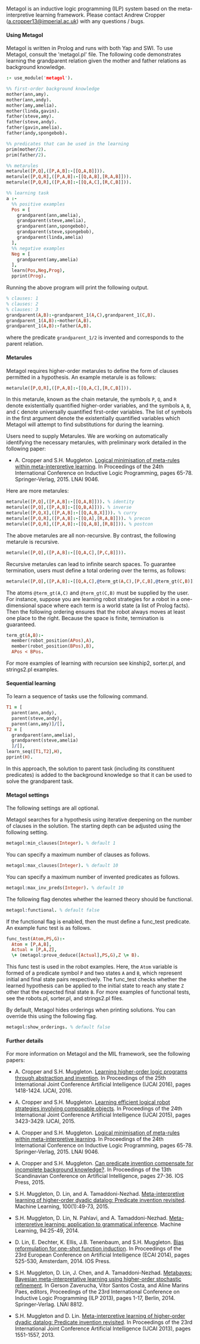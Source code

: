 Metagol is an inductive logic programming (ILP) system based on the meta-interpretive learning framework. Please contact Andrew Cropper (a.cropper13@imperial.ac.uk) with any questions / bugs.

#### Using Metagol

Metagol is written in Prolog and runs with both Yap and SWI. To use Metagol, consult the 'metagol.pl' file. The following code demonstrates learning the grandparent relation given the mother and father relations as background knowledge.

```prolog
:- use_module('metagol').

%% first-order background knowledge
mother(ann,amy).
mother(ann,andy).
mother(amy,amelia).
mother(linda,gavin).
father(steve,amy).
father(steve,andy).
father(gavin,amelia).
father(andy,spongebob).

%% predicates that can be used in the learning
prim(mother/2).
prim(father/2).

%% metarules
metarule([P,Q],([P,A,B]:-[[Q,A,B]])).
metarule([P,Q,R],([P,A,B]:-[[Q,A,B],[R,A,B]])).
metarule([P,Q,R],([P,A,B]:-[[Q,A,C],[R,C,B]])).

%% learning task
a :-
  %% positive examples
  Pos = [
    grandparent(ann,amelia),
    grandparent(steve,amelia),
    grandparent(ann,spongebob),
    grandparent(steve,spongebob),
    grandparent(linda,amelia)
  ],
  %% negative examples
  Neg = [
    grandparent(amy,amelia)
  ],
  learn(Pos,Neg,Prog),
  pprint(Prog).

```
Running the above program will print the following output.

```prolog
% clauses: 1
% clauses: 2
% clauses: 3
grandparent(A,B):-grandparent_1(A,C),grandparent_1(C,B).
grandparent_1(A,B):-mother(A,B).
grandparent_1(A,B):-father(A,B).
```

where the predicate `grandparent_1/2` is invented and corresponds to the parent relation.

#### Metarules

Metagol requires higher-order metarules to define the form of clauses permitted in a hypothesis. An example metarule is as follows:

```prolog
metarule([P,Q,R],([P,A,B]:-[[Q,A,C],[R,C,B]])).
```

In this metarule, known as the chain metarule, the symbols `P`, `Q`, and `R` denote existentially quantified higher-order variables, and the symbols `A`, `B`, and `C` denote universally quantified first-order variables. The list of symbols in the first argument denote the existentially quantified variables which Metagol will attempt to find substitutions for during the learning.

Users need to supply Metarules. We are working on automatically identifying the necessary metarules, with preliminary work detailed in the following paper:

* A. Cropper and S.H. Muggleton. [Logical minimisation of meta-rules within meta-interpretive learning](http://andrewcropper.com/pubs/ilp14-minmeta.pdf). In Proceedings of the 24th International Conference on Inductive Logic Programming, pages 65-78. Springer-Verlag, 2015. LNAI 9046.

Here are more metarules:

```prolog
metarule([P,Q],([P,A,B]:-[[Q,A,B]])). % identity
metarule([P,Q],([P,A,B]:-[[Q,B,A]])). % inverse
metarule([P,Q,X],([P,A,B]:-[[Q,A,B,X]])). % curry
metarule([P,Q,R],([P,A,B]:-[[Q,A],[R,A,B]])). % precon
metarule([P,Q,R],([P,A,B]:-[[Q,A,B],[R,B]])). % postcon
```

The above metarules are all non-recursive. By contrast, the following metarule is recursive.

```prolog
metarule([P,Q],([P,A,B]:-[[Q,A,C],[P,C,B]])).
```

Recursive metarules can lead to infinite search spaces. To guarantee termination, users must define a total ordering over the terms, as follows:

```prolog
metarule([P,Q],([P,A,B]:-[[Q,A,C],@term_gt(A,C),[P,C,B],@term_gt(C,B)])).
```

The atoms `@term_gt(A,C)` and `@term_gt(C,B)` must be supplied by the user. For instance, suppose you are learning robot strategies for a robot in a one-dimensional space where each term is a world state (a list of Prolog facts). Then the following ordering ensures that the robot always moves at least one place to the right. Because the space is finite, termination is guaranteed.

```prolog
term_gt(A,B):-
  member(robot_position(APos),A),
  member(robot_position(BPos),B),
  APos < BPos.
```
For more examples of learning with recursion see kinship2, sorter.pl, and strings2.pl examples.

<!-- TODO METARULE CONSTRAINTS -->

<!-- TODO Interpreted BK -->

#### Sequential learning

To learn a sequence of tasks use the following command.

```prolog
T1 = [
  parent(ann,andy),
  parent(steve,andy),
  parent(ann,amy)]/[],
T2 = [
  grandparent(ann,amelia),
  grandparent(steve,amelia)
  ]/[],
learn_seq([T1,T2],H),
pprint(H).
```

In this approach, the solution to parent task (including its constituent predicates) is added to the background knowledge so that it can be used to solve the grandparent task.

#### Metagol settings

The following settings are all optional.

Metagol searches for a hypothesis using iterative deepening on the number of clauses in the solution. The starting depth can be adjusted using the following setting.

```prolog
metagol:min_clauses(Integer). % default 1
```
You can specify a maximum number of clauses as follows.

```prolog
metagol:max_clauses(Integer). % default 10
```

You can specify a maximum number of invented predicates as follows.

```prolog
metagol:max_inv_preds(Integer). % default 10
```

The following flag denotes whether the learned theory should be functional.

```prolog
metagol:functional. % default false
```
If the functional flag is enabled, then the must define a func_test predicate. An example func test is as follows.

```prolog
func_test(Atom,PS,G):-
  Atom = [P,A,B],
  Actual = [P,A,Z],
  \+ (metagol:prove_deduce([Actual],PS,G),Z \= B).
```

This func test is used in the robot examples. Here, the `Atom` variable is formed of a predicate symbol `P` and two states `A` and `B`, which represent initial and final state pairs respectively.  The func_test checks whether the learned hypothesis can be applied to the initial state to reach any state `Z` other that the expected final state `B`. For more examples of functional tests, see the robots.pl, sorter.pl, and strings2.pl files.

By default, Metagol hides orderings when printing solutions. You can override this using the following flag.

```prolog
metagol:show_orderings. % default false
```


<!-- ```prolog
metagol:limit_recursion. % default false
```

(TODO) THIS IS NOT YET WORKING IN THE BETA VERSION

```prolog
metagol:fold_theory. % default false
```

(TODO) THIS IS NOT YET WORKING IN THE BETA VERSION -->

#### Further details

For more information on Metagol and the MIL framework, see the following papers:

* A. Cropper and S.H. Muggleton. [Learning higher-order logic programs through abstraction and invention](http://www.andrewcropper.com/pubs/ijcai16-metafunc.pdf). In Proceedings of the 25th International Joint Conference Artificial Intelligence (IJCAI 2016), pages 1418-1424. IJCAI, 2016.

* A. Cropper and S.H. Muggleton. [Learning efficient logical robot strategies involving composable objects](http://www.andrewcropper.com/pubs/ijcai15-metagolo.pdf). In Proceedings of the 24th International Joint Conference Artificial Intelligence (IJCAI 2015), pages 3423-3429. IJCAI, 2015.

* A. Cropper and S.H. Muggleton. [Logical minimisation of meta-rules within meta-interpretive learning](http://www.andrewcropper.com/pubs/ilp14-minmeta.pdf). In Proceedings of the 24th International Conference on Inductive Logic Programming, pages 65-78. Springer-Verlag, 2015. LNAI 9046.

* A. Cropper and S.H. Muggleton. [Can predicate invention compensate for incomplete background knowledge?](http://www.andrewcropper.com/pubs/scai15-incomplete.pdf). In Proceedings of the 13th Scandinavian Conference on Artificial Intelligence, pages 27-36. IOS Press, 2015.

* S.H. Muggleton, D. Lin, and A. Tamaddoni-Nezhad. [Meta-interpretive learning of higher-order dyadic datalog: Predicate invention revisited](http://www.doc.ic.ac.uk/~shm/Papers/metagolD_MLJ.pdf). Machine Learning, 100(1):49-73, 2015.

* S.H. Muggleton, D. Lin, N. Pahlavi, and A. Tamaddoni-Nezhad. [Meta-interpretive learning: application to grammatical inference](http://www.doc.ic.ac.uk/~shm/Papers/metagol_gram.pdf). Machine Learning, 94:25-49, 2014.

* D. Lin, E. Dechter, K. Ellis, J.B. Tenenbaum, and S.H. Muggleton. [Bias reformulation for one-shot function induction](http://www.doc.ic.ac.uk/~shm/Papers/metabias.pdf). In Proceedings of the 23rd European Conference on Artificial Intelligence (ECAI 2014), pages 525-530, Amsterdam, 2014. IOS Press.

* S.H. Muggleton, D. Lin, J. Chen, and A. Tamaddoni-Nezhad. [Metabayes: Bayesian meta-interpretative learning using higher-order stochastic refinement](http://www.doc.ic.ac.uk/~shm/Papers/metabayeslong07.pdf). In Gerson Zaverucha, Vitor Santos Costa, and Aline Marins Paes, editors, Proceedings of the 23rd International Conference on Inductive Logic Programming (ILP 2013), pages 1-17, Berlin, 2014. Springer-Verlag. LNAI 8812.

*  S.H. Muggleton and D. Lin. [Meta-interpretive learning of higher-order dyadic datalog: Predicate invention revisited](http://www.doc.ic.ac.uk/~shm/Papers/metagol_d.pdf). In Proceedings of the 23rd International Joint Conference Artificial Intelligence (IJCAI 2013), pages 1551-1557, 2013.
